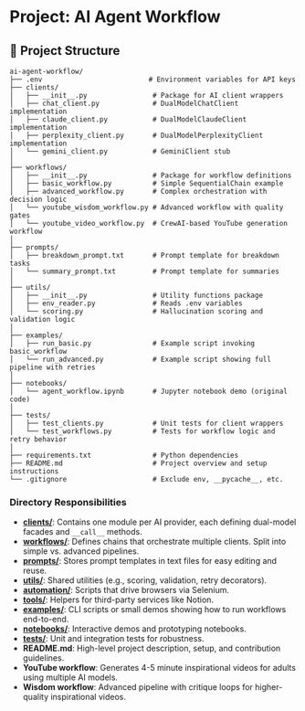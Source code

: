 # Project: AI Agent Workflow

## 📁 Project Structure
```
ai-agent-workflow/
├── .env                          # Environment variables for API keys
├── clients/
│   ├── __init__.py                # Package for AI client wrappers
│   ├── chat_client.py             # DualModelChatClient implementation
│   ├── claude_client.py           # DualModelClaudeClient implementation
│   ├── perplexity_client.py       # DualModelPerplexityClient implementation
│   └── gemini_client.py           # GeminiClient stub
│
├── workflows/
│   ├── __init__.py                # Package for workflow definitions
│   ├── basic_workflow.py          # Simple SequentialChain example
│   ├── advanced_workflow.py       # Complex orchestration with decision logic
│   └── youtube_wisdom_workflow.py # Advanced workflow with quality gates
│   └── youtube_video_workflow.py  # CrewAI-based YouTube generation workflow
│
├── prompts/
│   ├── breakdown_prompt.txt       # Prompt template for breakdown tasks
│   └── summary_prompt.txt         # Prompt template for summaries
│
├── utils/
│   ├── __init__.py                # Utility functions package
│   ├── env_reader.py              # Reads .env variables
│   └── scoring.py                 # Hallucination scoring and validation logic
│
├── examples/
│   ├── run_basic.py               # Example script invoking basic_workflow
│   └── run_advanced.py            # Example script showing full pipeline with retries
│
├── notebooks/
│   └── agent_workflow.ipynb       # Jupyter notebook demo (original code)
│
├── tests/
│   ├── test_clients.py            # Unit tests for client wrappers
│   └── test_workflows.py          # Tests for workflow logic and retry behavior
│
├── requirements.txt               # Python dependencies
├── README.md                      # Project overview and setup instructions
└── .gitignore                     # Exclude env, __pycache__, etc.
```

### Directory Responsibilities
- **[clients/](src/ai_agentic_workflow/clients/)**: Contains one module per AI provider, each defining dual-model facades and `__call__` methods.
- **[workflows/](src/ai_agentic_workflow/workflows/)**: Defines chains that orchestrate multiple clients. Split into simple vs. advanced pipelines.
- **[prompts/](src/ai_agentic_workflow/prompts/)**: Stores prompt templates in text files for easy editing and reuse.
- **[utils/](src/ai_agentic_workflow/utils/)**: Shared utilities (e.g., scoring, validation, retry decorators).
- **[automation/](src/ai_agentic_workflow/automation/)**: Scripts that drive browsers via Selenium.
- **[tools/](src/ai_agentic_workflow/tools/)**: Helpers for third-party services like Notion.
- **[examples/](examples/)**: CLI scripts or small demos showing how to run workflows end-to-end.
- **[notebooks/](src/ai_agentic_workflow/notebooks/)**: Interactive demos and prototyping notebooks.
- **[tests/](tests/)**: Unit and integration tests for robustness.
- **README.md**: High-level project description, setup, and contribution guidelines.
- **YouTube workflow**: Generates 4-5 minute inspirational videos for adults using multiple AI models.
- **Wisdom workflow**: Advanced pipeline with critique loops for higher-quality inspirational videos.
